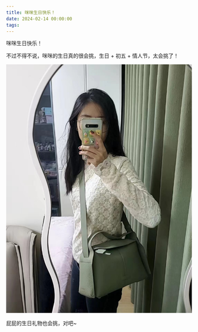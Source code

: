 ```yaml
---
title: 咪咪生日快乐！
date: 2024-02-14 00:00:00
tags:
---
```


咪咪生日快乐！

不过不得不说，咪咪的生日真的很会挑，生日 + 初五 + 情人节，太会挑了！

![](/images/mimi-min.jpg)

屁屁的生日礼物也会挑，对吧~